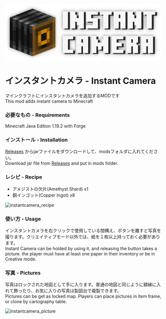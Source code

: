 ![instantcamera_recipe](src/main/resources/instantcamera_logo.png)

# インスタントカメラ - Instant Camera
マインクラフトにインスタントカメラを追加するMODです  
This mod adds instant camera to Minecraft

### 必要なもの - Requirements
Minecraft Java Edition 1.19.2 with Forge

### インストール - Installation
[Releases](https://github.com/ShainyCrafter/instantcamera/releases) からjarファイルをダウンロードして、modsフォルダに入れてください。  
Download jar file from [Releases](https://github.com/ShainyCrafter/instantcamera/releases) and put in mods folder.

### レシピ - Recipe
- アメジストの欠片(Amethyst Shard) x1
- 銅インゴット(Copper Ingot) x8

![instantcamera_recipe](https://user-images.githubusercontent.com/94350046/213418043-4ae8bd3c-8fc7-4acc-9a20-c4e37d81c2dc.png)

### 使い方 - Usage
インスタントカメラを右クリックで使用している間構え、ボタンを離すと写真を撮ります。クリエイティブモード以外では、紙を１枚以上持っておく必要があります。  
Instant Camera can be holded by using it, and releasing the button takes a picture. the player must have at least one paper in their inventory or be in Creative mode.

### 写真 - Pictures
写真はロックされた地図として手に入ります。普通の地図と同じように額縁に入れて飾ったり、お気に入りの写真は製図台で複製できます。  
Pictures can be get as locked map. Players can place pictures in item frame, or clone  by cartography table.

![instantcamera_picture](https://user-images.githubusercontent.com/94350046/213421552-870d0344-7d1f-427c-9c9b-31f83a6368f5.png)
